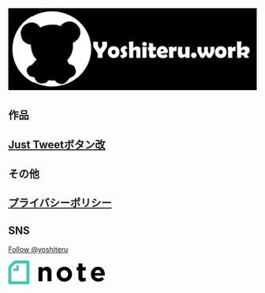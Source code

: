 ![logo](/img/yoshiteru_logo.png)
---
## 作品
[Just Tweetボタン改](JustTweetmod)
---
## その他
[プライバシーポリシー](privacy)
---
## SNS
<a href="https://twitter.com/yoshiteru?ref_src=twsrc%5Etfw" class="twitter-follow-button" data-show-count="false">Follow @yoshiteru</a><script async src="https://platform.twitter.com/widgets.js" charset="utf-8"></script>

<a href="https://note.com/yoshiteru11"><img src="/img/note.svg"></a>
